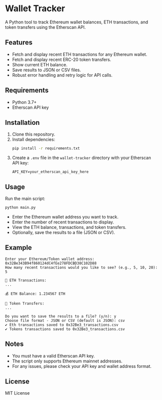 # Wallet Tracker

A Python tool to track Ethereum wallet balances, ETH transactions, and token transfers using the Etherscan API.

## Features

- Fetch and display recent ETH transactions for any Ethereum wallet.
- Fetch and display recent ERC-20 token transfers.
- Show current ETH balance.
- Save results to JSON or CSV files.
- Robust error handling and retry logic for API calls.

## Requirements

- Python 3.7+
- Etherscan API key

## Installation

1. Clone this repository.
2. Install dependencies:
   ```sh
   pip install -r requirements.txt
   ```
3. Create a `.env` file in the `wallet-tracker` directory with your Etherscan API key:
   ```
   API_KEY=your_etherscan_api_key_here
   ```

## Usage

Run the main script:

```sh
python main.py
```

- Enter the Ethereum wallet address you want to track.
- Enter the number of recent transactions to display.
- View the ETH balance, transactions, and token transfers.
- Optionally, save the results to a file (JSON or CSV).

## Example

```
Enter your Ethereum/Token wallet address: 0x32Be343B94f860124dC4fEe278FDCBD38C102D88
How many recent transactions would you like to see? (e.g., 5, 10, 20): 5

🔹 ETH Transactions:
...

💰 ETH Balance: 1.234567 ETH

🔸 Token Transfers:
...

Do you want to save the results to a file? (y/n): y
Choose file format - JSON or CSV (default is JSON): csv
✔️ Eth transactions saved to 0x32Be3_transactions.csv
✔️ Tokens transactions saved to 0x32Be3_transactions.csv
```

## Notes

- You must have a valid Etherscan API key.
- The script only supports Ethereum mainnet addresses.
- For any issues, please check your API key and wallet address format.

## License

MIT License
